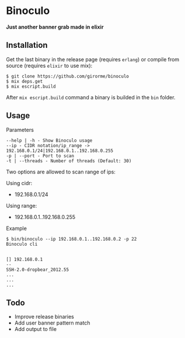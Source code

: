 # Binoculo

**Just another banner grab made in elixir**

## Installation

Get the last binary in the release page (requires `erlang`) or compile from source (requires `elixir` to use mix):

```
$ git clone https://github.com/girorme/binoculo
$ mix deps.get
$ mix escript.build
```

After `mix escript.build` command a binary is builded in the `bin` folder.

## Usage

Parameters
```
--help | -h - Show Binoculo usage
--ip - CIDR notation/ip_range -> 192.168.0.1/24|192.168.0.1..192.168.0.255
-p | --port - Port to scan
-t | --threads - Number of threads (Default: 30)
```

Two options are allowed to scan range of ips:

Using cidr:
- 192.168.0.1/24

Using range:
- 192.168.0.1..192.168.0.255

Example

```
$ bin/binoculo --ip 192.168.0.1..192.168.0.2 -p 22
Binoculo cli


[] 192.168.0.1
--
SSH-2.0-dropbear_2012.55
...
...
...
```

## Todo
- Improve release binaries
- Add user banner pattern match
- Add output to file
